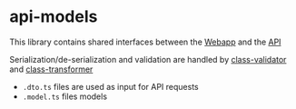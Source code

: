 # api-models

This library contains shared interfaces between the [Webapp](https://github.com/JulienMichelFr/techno-watcher/tree/main/apps/techno-watcher) and
the [API](https://github.com/JulienMichelFr/techno-watcher/tree/main/apps/api)

Serialization/de-serialization and validation are handled by [class-validator](https://github.com/typestack/class-validator)
and [class-transformer](https://github.com/typestack/class-transformer)

- `.dto.ts` files are used as input for API requests
- `.model.ts` files models
